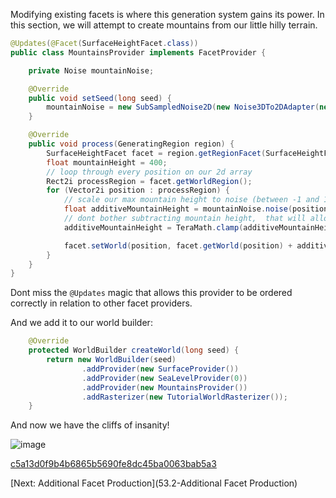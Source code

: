 Modifying existing facets is where this generation system gains its power.  In this section,  we will attempt to create mountains from our little hilly terrain.
```java
@Updates(@Facet(SurfaceHeightFacet.class))
public class MountainsProvider implements FacetProvider {

    private Noise mountainNoise;

    @Override
    public void setSeed(long seed) {
        mountainNoise = new SubSampledNoise2D(new Noise3DTo2DAdapter(new BrownianNoise3D(new PerlinNoise(seed + 2), 8)), new Vector2f(0.001f, 0.001f), 1);
    }

    @Override
    public void process(GeneratingRegion region) {
        SurfaceHeightFacet facet = region.getRegionFacet(SurfaceHeightFacet.class);
        float mountainHeight = 400;
        // loop through every position on our 2d array
        Rect2i processRegion = facet.getWorldRegion();
        for (Vector2i position : processRegion) {
            // scale our max mountain height to noise (between -1 and 1)
            float additiveMountainHeight = mountainNoise.noise(position.x, position.y) * mountainHeight;
            // dont bother subtracting mountain height,  that will allow unaffected regions
            additiveMountainHeight = TeraMath.clamp(additiveMountainHeight, 0, mountainHeight);

            facet.setWorld(position, facet.getWorld(position) + additiveMountainHeight);
        }
    }
}
```

Dont miss the ```@Updates``` magic that allows this provider to be ordered correctly in relation to other facet providers.

And we add it to our world builder:
```java
    @Override
    protected WorldBuilder createWorld(long seed) {
        return new WorldBuilder(seed)
                .addProvider(new SurfaceProvider())
                .addProvider(new SeaLevelProvider(0))
                .addProvider(new MountainsProvider())
                .addRasterizer(new TutorialWorldRasterizer());
    }
```

And now we have the cliffs of insanity!

![image](https://raw.githubusercontent.com/Terasology/TutorialWorldGeneration/master/images/Facet%20Modification.png)

[c5a13d0f9b4b6865b5690fe8dc45ba0063bab5a3](../commit/c5a13d0f9b4b6865b5690fe8dc45ba0063bab5a3)

[Next: Additional Facet Production](53.2-Additional Facet Production)